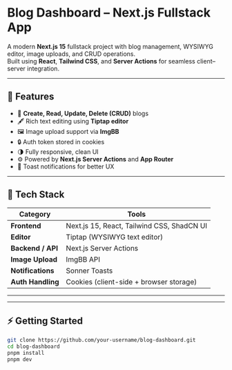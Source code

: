 # Blog Dashboard – Next.js Fullstack App

A modern **Next.js 15** fullstack project with blog management, WYSIWYG editor, image uploads, and CRUD operations.  
Built using **React**, **Tailwind CSS**, and **Server Actions** for seamless client–server integration.

---

## 🚀 Features

- 🧠 **Create, Read, Update, Delete (CRUD)** blogs  
- 🖋️ Rich text editing using **Tiptap editor**  
- 🖼️ Image upload support via **ImgBB**  
- 🔒 Auth token stored in cookies  
- 🌗 Fully responsive, clean UI  
- ⚙️ Powered by **Next.js Server Actions** and **App Router**  
- 💬 Toast notifications for better UX  

---

## 🧩 Tech Stack

| Category | Tools |
|----------|-------|
| **Frontend** | Next.js 15, React, Tailwind CSS, ShadCN UI |
| **Editor** | Tiptap (WYSIWYG text editor) |
| **Backend / API** | Next.js Server Actions |
| **Image Upload** | ImgBB API |
| **Notifications** | Sonner Toasts |
| **Auth Handling** | Cookies (client-side + browser storage) |

---

---

## ⚡ Getting Started

```bash
git clone https://github.com/your-username/blog-dashboard.git
cd blog-dashboard
pnpm install
pnpm dev
```

